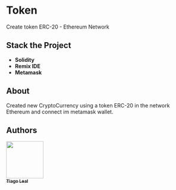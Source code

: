 # Token
<p>Create token ERC-20 - Ethereum Network</b>


## Stack the Project

- **Solidity**
- **Remix IDE**
- **Metamask**


## About
Created new CryptoCurrency using a token ERC-20 in the network Ethereum
and connect im metamask wallet.

## Authors

<!-- ALL-CONTRIBUTORS-LIST:START - Do not remove or modify this section -->
<!-- prettier-ignore -->
[<img src="https://avatars1.githubusercontent.com/u/5727529?s=460&v=4" width="100px;"/><br /><sub><b>Tiago Leal</b></sub>](https://github.com/tiagoleal)<br />
